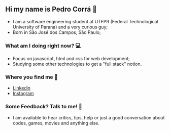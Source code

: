 ## Hi my name is Pedro Corrá 👋

<!--
**PHCorra/phcorra** is a ✨ _special_ ✨ repository because its `README.md` (this file) appears on your GitHub profile.

Here are some ideas to get you started:

- 🔭 I’m currently working on ...
- 🌱 I’m currently learning ...
- 👯 I’m looking to collaborate on ...
- 🤔 I’m looking for help with ...
- 💬 Ask me about ...
- 📫 How to reach me: ...
- 😄 Pronouns: ...
- ⚡ Fun fact: ...
-->

- I am a software engineering student at UTFPR (Federal Technological University of Parana) and a very curious guy;
- Born in São José dos Campos, São Paulo;

### What am I doing right now? :computer:
- Focus on javascript, html and css for web development;
- Studying some other technologies to get a "full stack" notion.

### Where you find me :floppy_disk:
- [Linkedin](https://www.linkedin.com/in/pedro-c-95b57212a/)
- [Instagram](https://www.instagram.com/corrazito/)

### Some Feedback? Talk to me! :speech_balloon:
- I am available to hear critics, tips, help or just a good conversation about codes, games, movies and anything else. 

